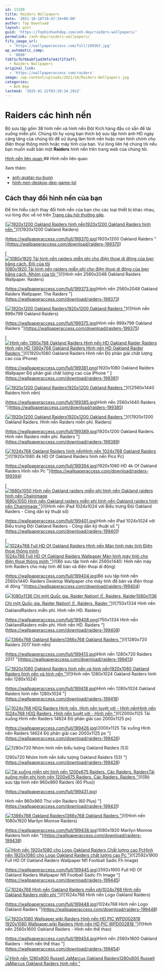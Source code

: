 ```yaml
---
id: 13109
title: Raiders Wallpapers
date: '2021-10-18T10:47:34+00:00'
author: Top Download
layout: post
guid: 'https://Tophinhanhdep.com/anh-dep/raiders-wallpapers/'
permalink: /anh-dep/raiders-wallpapers/
fifu_image_url:
  - 'https://wallpaperaccess.com/full/199367.jpg'
wp_automatic_camp:
  - '8098'
f2871cfb76babf1ad39fa7441f2f3aff:
  - Raiders Wallpapers
original_link:
  - 'https://wallpaperaccess.com/raiders'
image: /wp-content/uploads/2021/10/Raiders-Wallpapers.jpg
categories:
  - Ảnh Đẹp
lastmod: '2025-01-22T03:29:34.201Z'
---
```

# Raiders các hình nền

Bộ sưu tập gồm 38 hình nền và hình nền Đột Kích hàng đầu có sẵn để tải xuống miễn phí. Chúng tôi hy vọng bạn thích bộ sưu tập hình ảnh HD ngày càng tăng của chúng tôi để sử dụng làm hình nền hoặc màn hình chính cho điện thoại thông minh hoặc máy tính của bạn. Vui lòng liên hệ chúng tôi nếu bạn muốn xuất bản một **Raiders** hình nền trên trang web của chúng tôi.

[Hình nền liên quan ](#related) ## Hình nền liên quan.

   
 Xem thêm:

   
- [anh-avatar-nu-buon](https://tophinhanhdep.com/anh-avatar/anh-avatar-nu-buon/)
- [hinh-nen-deskop-dep-game-lol](https://tophinhanhdep.com/hinh-nen-dep/hinh-nen-deskop-dep-game-lol/)

## Cách thay đổi hình nền của bạn

Để tìm hiểu cách thay đổi hình nền của bạn cho các loại thiết bị khác nhau, vui lòng đọc về nó trên [Trang câu hỏi thường gặp](https://tophinhanhdep.com/faq/).

  
[[![1920x1200 Oakland Raiders hình nền](https://wallpaperaccess.com/full/199367.jpg)1920x1200 Oakland Raiders hình nền "](https://wallpaperaccess.com/download/raiders-199367)](![1920x1200 Oakland Raiders)

(https://wallpaperaccess.com/full/199370.jpg)1920x1200 Oakland Raiders " ](https://wallpaperaccess.com/download/raiders-199370)

[[![1080x1920 Tải hình nền raiders miễn phí cho điện thoại di động của bạn bằng cách.  Đội của tôi](https://wallpaperaccess.com/full/199372.jpg)1080x1920 Tải hình nền raiders miễn phí cho điện thoại di động của bạn bằng cách. Nhóm của tôi "](https://wallpaperaccess.com/download/raiders-199372)](![Hình nền 2560x2048 Oakland Raiders Wallpaper.  Raiders)

(https://wallpaperaccess.com/full/199373.jpg)Hình nền 2560x2048 Oakland Raiders Wallpaper. The Raiders "](https://wallpaperaccess.com/download/raiders-199373)

[[![1920x1200 Oakland Raiders](https://wallpaperaccess.com/full/199374.jpg)1920x1200 Oakland Raiders "](https://wallpaperaccess.com/download/raiders-199374)](![Hình nền 999x799 Oakland Raiders)

(https://wallpaperaccess.com/full/199375.jpg)Hình nền 999x799 Oakland Raiders "](https://wallpaperaccess.com/download/raiders-199375)

[[![Hình nền 1360x768 Oakland Raiders Hình nền HD Oakland Raider Raiders](https://wallpaperaccess.com/full/199379.jpg)Hình nền HD 1360x768 Oakland Raiders Hình nền HD Oakland Raider Raiders "](https://wallpaperaccess.com/download/raiders-199379)](![1920x1080 Oakland Raiders Hình nền Độ phân giải chất lượng cao của iPhone)

(https://wallpaperaccess.com/full/199381.png)1920x1080 Oakland Raiders Wallpaper Độ phân giải chất lượng cao của iPhone " ](https://wallpaperaccess.com/download/raiders-199381)

[[![1920x1200 Oakland Raiders](https://wallpaperaccess.com/full/199384.jpg)1920x1200 Oakland Raiders "](https://wallpaperaccess.com/download/raiders-199384)](![2560x1440 Raiders hình nền)

(https://wallpaperaccess.com/full/199385.jpg)Hình nền 2560x1440 Raiders "](https://wallpaperaccess.com/download/raiders-199385)

[[![1920x1200 Oakland Raiders](https://wallpaperaccess.com/full/199387.jpg)1920x1200 Oakland Raiders "](https://wallpaperaccess.com/download/raiders-199387)](![1920x1200 Oakland Raiders.  Hình nền Raiders miễn phí.  Raiders)

(https://wallpaperaccess.com/full/199389.jpg)1920x1200 Oakland Raiders. Hình nền Raiders miễn phí. Raiders "](https://wallpaperaccess.com/download/raiders-199389)

[[![1024x768 Oakland Raiders hình nền](https://wallpaperaccess.com/full/199391.jpg)Hình nền 1024x768 Oakland Raiders "](https://wallpaperaccess.com/download/raiders-199391)](![1920x1080 4k HD Of Oakland Raiders hình nền Pics Pc)

(https://wallpaperaccess.com/full/199394.jpg)1920x1080 HD 4k Of Oakland Raiders Hình nền Pc "](https://wallpaperaccess.com/download/raiders-199394)

[[![1680x1050 Hình nền Oakland raiders miễn phí hình nền Oakland raiders hình nền Chainimage](https://wallpaperaccess.com/full/199398.jpg)1680x1050 Hình nền Oakland raiders miễn phí hình nền Oakland raiders hình nền Chainimage "](https://wallpaperaccess.com/download/raiders-199398)](![Hình nền iPad 1024x1024 với Biểu trưng Đội Oakland Raiders - Công dân kỹ thuật số)

(https://wallpaperaccess.com/full/199401.jpg)Hình nền iPad 1024x1024 với Biểu trưng Đội Oakland Raiders - Công dân kỹ thuật số "](https://wallpaperaccess.com/download/raiders-199401)

[[![1024x768 Full HD Of Oakland Raiders Hình nền Màn hình máy tính Điện thoại thông minh](https://wallpaperaccess.com/full/199403.png)1024x768 Full HD Of Oakland Raiders Wallpaper Màn hình máy tính cho điện thoại thông minh "](https://wallpaperaccess.com/download/raiders-199403)](![Bộ sưu tập hình nền 2560x1440: Hình nền máy tính Raiders cho máy tính để bàn và điện thoại di động)

(https://wallpaperaccess.com/full/199404.jpg)Bộ sưu tập hình nền 2560x1440: Raiders Desktop Wallpaper cho máy tính để bàn và điện thoại di động "](https://wallpaperaccess.com/download/raiders-199404)

[[![1080x1136 Chỉ một Quốc gia.  Raider Nation! ☝.  Raiders, Raider](https://wallpaperaccess.com/full/199407.jpg)1080x1136 Chỉ một Quốc gia. Raider Nation! ☝. Raiders, Raider "](https://wallpaperaccess.com/download/raiders-199407)](![750x1334 Hình nền OaklandRaiders miễn phí.  Hình nền HD.  Raiders)

(https://wallpaperaccess.com/full/199408.png)750x1334 Hình nền OaklandRaiders miễn phí. Hình nền HD. Raiders "](https://wallpaperaccess.com/download/raiders-199408)

[[![1366x768 Oakland Raiders](https://wallpaperaccess.com/full/199412.jpg)1366x768 Oakland Raiders "](https://wallpaperaccess.com/download/raiders-199412)](![1280x720 Raiders 2017 hình nền)

(https://wallpaperaccess.com/full/199413.jpg)Hình nền 1280x720 Raiders 2017 "](https://wallpaperaccess.com/download/raiders-199413)

[[![1920x1080 Oakland Raiders hình nền và hình nền](https://wallpaperaccess.com/full/199416.jpg)1920x1080 Oakland Raiders hình nền và hình nền "](https://wallpaperaccess.com/download/raiders-199416)](![Hình nền 1280x1024 Oakland Raiders hình nền 1280x1024)

(https://wallpaperaccess.com/full/199418.jpg)Hình nền 1280x1024 Oakland Raiders hình nền 1280x1024 "](https://wallpaperaccess.com/download/raiders-199418)

[[![1024x768 HDQ Raiders Hình nền, Hình nền tuyệt vời - Hình nền](https://wallpaperaccess.com/full/199420.jpg)Hình nền 1024x768 HDQ Raiders, Hình nền tuyệt vời - Hình nền "](https://wallpaperaccess.com/download/raiders-199420)](![2000x1125 Tải xuống Hình nền Raiders 14624 Độ phân giải cao 2000x1125 px)

(https://wallpaperaccess.com/full/199426.jpg)2000x1125 Tải xuống Hình nền Raiders 14624 Độ phân giải cao 2000x1125 px "](https://wallpaperaccess.com/download/raiders-199426)

[![1280x720 Nhóm hình nền biểu tượng Oakland Raiders (53)](https://wallpaperaccess.com/full/199428.jpg)

1280x720 Nhóm hình nền biểu tượng Oakland Raiders (53) "](https://wallpaperaccess.com/download/raiders-199428)

[[![Tải xuống miễn phí hình nền 1200x675 Raiders.  Các Raiders.  Raiders](https://wallpaperaccess.com/full/199430.jpg)Tải xuống miễn phí hình nền 1200x675 Raiders. Các Raiders. Raiders "](https://wallpaperaccess.com/download/raiders-199430)](![Bộ sưu tập hình nền 960x960 Raiders (60 Plus))

(https://wallpaperaccess.com/full/199431.jpg)

Hình nền 960x960 Thư viện Raiders (60 Plus) "](https://wallpaperaccess.com/download/raiders-199431)

[[![1366x768 Oakland Raiders](https://wallpaperaccess.com/full/199433.jpg)1366x768 Oakland Raiders "](https://wallpaperaccess.com/download/raiders-199433)](![Hình nền 1080x1920 Marilyn Monroe Raiders)

(https://wallpaperaccess.com/full/199438.jpg)1080x1920 Marilyn Monroe Raiders hình nền "](https://wallpaperaccess.com/download/raiders-199438)

[[![Hình nền 1920x1080 cho Logo Oakland Raiders Chất lượng cao Pc](https://wallpaperaccess.com/full/199443.jpg)Hình nền 1920x1080 cho Logo Oakland Raiders chất lượng cao Pc "](https://wallpaperaccess.com/download/raiders-199443)](![2592x1900 Full HD Of Oakland Raiders Wallpaper Nfl Football Sadic Fh Image)

(https://wallpaperaccess.com/full/199445.jpg)2592x1900 Full HD Of Oakland Raiders Wallpaper Nfl Football Sadic Fh Image "](https://wallpaperaccess.com/download/raiders-199445)

[[![1024x768 Hình nền Oakland Raiders miễn phí](https://wallpaperaccess.com/full/199446.jpg)1024x768 Hình nền Oakland Raiders miễn phí "](https://wallpaperaccess.com/download/raiders-199446)](![1024x768 Hình nền Logo Oakland Raiders)

(https://wallpaperaccess.com/full/199448.jpg)1024x768 Hình nền Logo Oakland Raiders "](https://wallpaperaccess.com/download/raiders-199448)

[[![1920x1080 Wallpaper.wiki Raiders Hình nền HD PIC WPD002818](https://wallpaperaccess.com/full/199451.jpg)1920x1080 Wallpaper.wiki Raiders Hình nền HD PIC WPD002818 "](https://wallpaperaccess.com/download/raiders-199451)](![Hình nền 2560x1600 Oakland Raiders - Hình nền thể thao)

(https://wallpaperaccess.com/full/199454.jpg)Hình nền 2560x1600 Oakland Raiders - Hình nền thể thao "](https://wallpaperaccess.com/download/raiders-199454)

[![Hình nền 1280x800 Russell JaMarcus Oakland Raiders](https://wallpaperaccess.com/full/199457.jpg)1280x800 Russell JaMarcus Oakland Raiders hình nền "](https://wallpaperaccess.com/download/raiders-199457)
